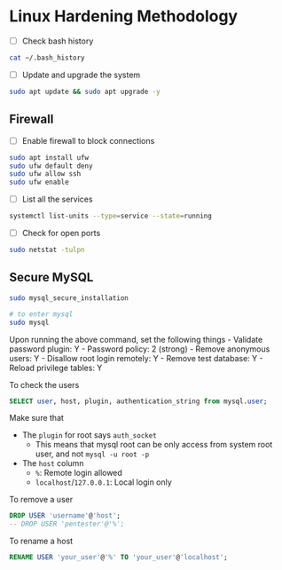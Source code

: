 # Linux Hardening Methodology

- [ ] Check bash history

```bash
cat ~/.bash_history
```

- [ ] Update and upgrade the system

```bash
sudo apt update && sudo apt upgrade -y
```

## Firewall
- [ ] Enable firewall to block connections

```bash
sudo apt install ufw
sudo ufw default deny
sudo ufw allow ssh
sudo ufw enable
```

- [ ] List all the services

```bash
systemctl list-units --type=service --state=running
```

- [ ] Check for open ports

```bash
sudo netstat -tulpn
```

## Secure MySQL

```bash
sudo mysql_secure_installation

# to enter mysql
sudo mysql
```

Upon running the above command, set the following things
    - Validate password plugin: Y
    - Password policy: 2 (strong)
    - Remove anonymous users: Y
    - Disallow root login remotely: Y
    - Remove test database: Y
    - Reload privilege tables: Y

To check the users
```sql
SELECT user, host, plugin, authentication_string from mysql.user;
```

Make sure that

- The `plugin` for root says `auth_socket`
    - This means that mysql root can be only access from system root user, and not `mysql -u root -p`
- The `host` column
    - `%`: Remote login allowed
    - `localhost`/`127.0.0.1`: Local login only

To remove a user

```sql
DROP USER 'username'@'host';
-- DROP USER 'pentester'@'%';
```

To rename a host

```sql
RENAME USER 'your_user'@'%' TO 'your_user'@'localhost';
```
